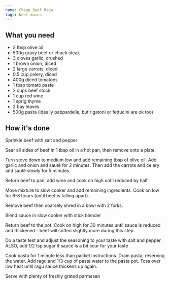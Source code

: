 ```yaml
---
name: Cheap Beef Ragu
tags: beef mains
---
```


## What you need

* 2 tbsp olive oil
* 500g gravy beef or chuck steak
* 3 cloves garlic, crushed
* 1 brown onion, diced
* 2 large carrots, diced
* 0.5 cup celery, diced
* 400g diced tomatoes
* 1 tbsp tomato paste
* 2 cups beef stock
* 1 cup red wine
* 1 sprig thyme
* 2 bay leaves
* 500g pasta (ideally pappardelle, but rigatoni or fettucini are ok too)

<!-- break -->

## How it's done

Sprinkle beef with salt and pepper

Sear all sides of beef in 1 tbsp oil in a hot pan, then remove onto a plate.

Turn stove down to medium low and add remaining tbsp of olive oil. Add garlic and onion and sauté for 2 minutes. Then add the carrots and celery and sauté slowly for 5 minutes.

Return beef to pan, add wine and cook on high until reduced by half

Move mixture to slow cooker and add remaining ingredients. Cook on low for 6-8 hours (until beef is falling apart).

Remove beef then coarsely shred in a bowl with 2 forks.

Blend sauce in slow cooker with stick blender

Return beef to the pot. Cook on high for 30 minutes until sauce is reduced and thickened - beef will soften slightly more during this step.

Do a taste test and adjust the seasoning to your taste with salt and pepper. ALSO, add 1/2 tsp sugar if sauce is a bit sour for your taste

Cook pasta for 1 minute less than packet instructions. Drain pasta, reserving the water. Add ragu and 1/3 cup of pasta water to the pasta pot. Toss over low heat until ragu sauce thickens up again.

Serve with plenty of freshly grated parmesan
